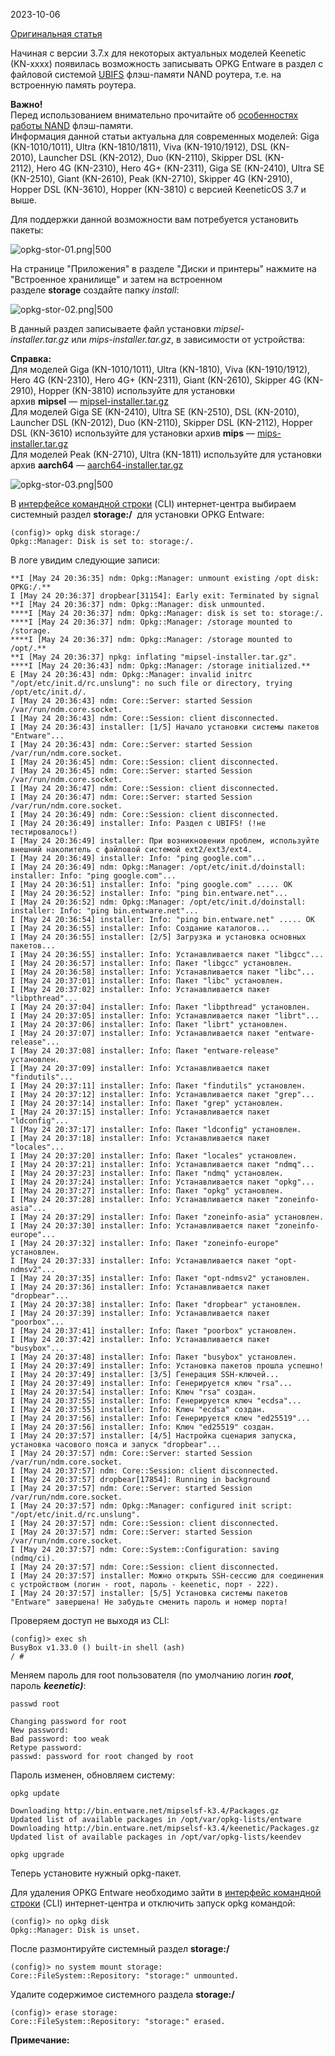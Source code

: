 2023-10-06

[Оригинальная статья](https://help.keenetic.com/hc/ru/articles/360021888880-%D0%A3%D1%81%D1%82%D0%B0%D0%BD%D0%BE%D0%B2%D0%BA%D0%B0-OPKG-Entware-%D0%BD%D0%B0-%D0%B2%D1%81%D1%82%D1%80%D0%BE%D0%B5%D0%BD%D0%BD%D1%83%D1%8E-%D0%BF%D0%B0%D0%BC%D1%8F%D1%82%D1%8C-%D1%80%D0%BE%D1%83%D1%82%D0%B5%D1%80%D0%B0)

Начиная с версии 3.7.x для некоторых актуальных моделей Keenetic (KN-xxxx) появилась возможность записывать OPKG Entware в раздел с файловой системой [UBIFS](https://ru.wikipedia.org/wiki/UBIFS) флэш-памяти NAND роутера, т.е. на встроенную память роутера.

**Важно!**  
Перед использованием внимательно прочитайте об [особенностях работы NAND](https://forum.keenetic.net/topic/9737-%D0%BE%D1%81%D0%BE%D0%B1%D0%B5%D0%BD%D0%BD%D0%BE%D1%81%D1%82%D0%B8-%D1%80%D0%B0%D0%B1%D0%BE%D1%82%D1%8B-parallel-nand-flash/) флэш-памяти.  
Информация данной статьи актуальна для современных моделей: Giga (KN-1010/1011), Ultra (KN-1810/1811), Viva (KN-1910/1912), DSL (KN-2010), Launcher DSL (KN-2012), Duo (KN-2110), Skipper DSL (KN-2112), Hero 4G (KN-2310), Hero 4G+ (KN-2311), Giga SE (KN-2410), Ultra SE (KN-2510), Giant (KN-2610), Peak (KN-2710), Skipper 4G (KN-2910), Hopper DSL (KN-3610), Hopper (KN-3810) с версией KeeneticOS 3.7 и выше.

Для поддержки данной возможности вам потребуется установить пакеты:

![opkg-stor-01.png|500](/Media/Pictures/Entware_Memory/image_1.png)

На странице "Приложения" в разделе "Диски и принтеры" нажмите на "Встроенное хранилище" и затем на встроенном разделе **storage** создайте папку _install_:

![opkg-stor-02.png|500](/Media/Pictures/Entware_Memory/image_2.png)

В данный раздел записываете файл установки _mipsel-installer.tar.gz_ или _mips-installer.tar.gz_, в зависимости от устройства: 

**Справка:**  
Для моделей Giga (KN-1010/1011), Ultra (KN-1810), Viva (KN-1910/1912), Hero 4G (KN-2310), Hero 4G+ (KN-2311), Giant (KN-2610), Skipper 4G (KN-2910), Hopper (KN-3810) используйте для установки архив **mipsel** — [mipsel-installer.tar.gz](https://bin.entware.net/mipselsf-k3.4/installer/mipsel-installer.tar.gz)  
Для моделей Giga SE (KN-2410), Ultra SE (KN-2510), DSL (KN-2010), Launcher DSL (KN-2012), Duo (KN-2110), Skipper DSL (KN-2112), Hopper DSL (KN-3610) используйте для установки архив **mips** — [mips-installer.tar.gz](https://bin.entware.net/mipssf-k3.4/installer/mips-installer.tar.gz)  
Для моделей Peak (KN-2710), Ultra (KN-1811) используйте для установки архив **aarch64** — [aarch64-installer.tar.gz](https://bin.entware.net/aarch64-k3.10/installer/aarch64-installer.tar.gz)

![opkg-stor-03.png|500](/Media/Pictures/Entware_Memory/image_3.png)

В [интерфейсе командной строки](https://help.keenetic.com/hc/ru/articles/213965889?source=search&auth_token=eyJhbGciOiJIUzI1NiJ9.eyJhY2NvdW50X2lkIjoxMjE4MzY0LCJ1c2VyX2lkIjozODI5OTgzMzczODAsInRpY2tldF9pZCI6NTQ0MzUzLCJjaGFubmVsX2lkIjo2MywidHlwZSI6IlNFQVJDSCIsImV4cCI6MTYyNDQ2ODg2NX0.YUYdPm77dCcwZE56s4vFeTQ1reqbFkfs_tJ1v0iZ780) (CLI) интернет-центра выбираем системный раздел **storage:/**  для установки OPKG Entware:
```
(config)> opkg disk storage:/  
Opkg::Manager: Disk is set to: storage:/.
```
  
В логе увидим следующие записи:
```log
**I [May 24 20:36:35] ndm: Opkg::Manager: unmount existing /opt disk: OPKG:/.**  
I [May 24 20:36:37] dropbear[31154]: Early exit: Terminated by signal  
**I [May 24 20:36:37] ndm: Opkg::Manager: disk unmounted.  
****I [May 24 20:36:37] ndm: Opkg::Manager: disk is set to: storage:/.  
****I [May 24 20:36:37] ndm: Opkg::Manager: /storage mounted to /storage.  
****I [May 24 20:36:37] ndm: Opkg::Manager: /storage mounted to /opt/.**​  
**I [May 24 20:36:37] npkg: inflating "mipsel-installer.tar.gz".  
****I [May 24 20:36:43] ndm: Opkg::Manager: /storage initialized.**​  
E [May 24 20:36:43] ndm: Opkg::Manager: invalid initrc "/opt/etc/init.d/rc.unslung": no such file or directory, trying /opt/etc/init.d/.  
I [May 24 20:36:43] ndm: Core::Server: started Session /var/run/ndm.core.socket.  
I [May 24 20:36:43] ndm: Core::Session: client disconnected.  
I [May 24 20:36:43] installer: [1/5] Начало установки системы пакетов "Entware"...  
I [May 24 20:36:43] ndm: Core::Server: started Session /var/run/ndm.core.socket.  
I [May 24 20:36:45] ndm: Core::Session: client disconnected.  
I [May 24 20:36:45] ndm: Core::Server: started Session /var/run/ndm.core.socket.  
I [May 24 20:36:47] ndm: Core::Session: client disconnected.  
I [May 24 20:36:47] ndm: Core::Server: started Session /var/run/ndm.core.socket.  
I [May 24 20:36:49] ndm: Core::Session: client disconnected.  
I [May 24 20:36:49] installer: Info: Раздел с UBIFS! (!не тестировалось!)  
I [May 24 20:36:49] installer: При возникновении проблем, используйте внешний накопитель с файловой системой ext2/ext3/ext4.  
I [May 24 20:36:49] installer: Info: "ping google.com"...  
I [May 24 20:36:49] ndm: Opkg::Manager: /opt/etc/init.d/doinstall: installer: Info: "ping google.com"...  
I [May 24 20:36:51] installer: Info: "ping google.com" ..... OK  
I [May 24 20:36:52] installer: Info: "ping bin.entware.net"...  
I [May 24 20:36:52] ndm: Opkg::Manager: /opt/etc/init.d/doinstall: installer: Info: "ping bin.entware.net"...  
I [May 24 20:36:54] installer: Info: "ping bin.entware.net" ..... OK  
I [May 24 20:36:55] installer: Info: Создание каталогов...  
I [May 24 20:36:55] installer: [2/5] Загрузка и установка основных пакетов...  
I [May 24 20:36:55] installer: Info: Устанавливается пакет "libgcc"...  
I [May 24 20:36:57] installer: Info: Пакет "libgcc" установлен.  
I [May 24 20:36:58] installer: Info: Устанавливается пакет "libc"...  
I [May 24 20:37:01] installer: Info: Пакет "libc" установлен.  
I [May 24 20:37:02] installer: Info: Устанавливается пакет "libpthread"...  
I [May 24 20:37:04] installer: Info: Пакет "libpthread" установлен.  
I [May 24 20:37:05] installer: Info: Устанавливается пакет "librt"...  
I [May 24 20:37:06] installer: Info: Пакет "librt" установлен.  
I [May 24 20:37:07] installer: Info: Устанавливается пакет "entware-release"...  
I [May 24 20:37:08] installer: Info: Пакет "entware-release" установлен.  
I [May 24 20:37:09] installer: Info: Устанавливается пакет "findutils"...  
I [May 24 20:37:11] installer: Info: Пакет "findutils" установлен.  
I [May 24 20:37:12] installer: Info: Устанавливается пакет "grep"...  
I [May 24 20:37:14] installer: Info: Пакет "grep" установлен.  
I [May 24 20:37:15] installer: Info: Устанавливается пакет "ldconfig"...  
I [May 24 20:37:17] installer: Info: Пакет "ldconfig" установлен.  
I [May 24 20:37:18] installer: Info: Устанавливается пакет "locales"...  
I [May 24 20:37:20] installer: Info: Пакет "locales" установлен.  
I [May 24 20:37:21] installer: Info: Устанавливается пакет "ndmq"...  
I [May 24 20:37:23] installer: Info: Пакет "ndmq" установлен.  
I [May 24 20:37:24] installer: Info: Устанавливается пакет "opkg"...  
I [May 24 20:37:27] installer: Info: Пакет "opkg" установлен.  
I [May 24 20:37:28] installer: Info: Устанавливается пакет "zoneinfo-asia"...  
I [May 24 20:37:29] installer: Info: Пакет "zoneinfo-asia" установлен.  
I [May 24 20:37:30] installer: Info: Устанавливается пакет "zoneinfo-europe"...  
I [May 24 20:37:32] installer: Info: Пакет "zoneinfo-europe" установлен.  
I [May 24 20:37:33] installer: Info: Устанавливается пакет "opt-ndmsv2"...  
I [May 24 20:37:35] installer: Info: Пакет "opt-ndmsv2" установлен.  
I [May 24 20:37:36] installer: Info: Устанавливается пакет "dropbear"...  
I [May 24 20:37:38] installer: Info: Пакет "dropbear" установлен.  
I [May 24 20:37:39] installer: Info: Устанавливается пакет "poorbox"...  
I [May 24 20:37:41] installer: Info: Пакет "poorbox" установлен.  
I [May 24 20:37:42] installer: Info: Устанавливается пакет "busybox"...  
I [May 24 20:37:48] installer: Info: Пакет "busybox" установлен.  
I [May 24 20:37:49] installer: Info: Установка пакетов прошла успешно!  
I [May 24 20:37:49] installer: [3/5] Генерация SSH-ключей...  
I [May 24 20:37:49] installer: Info: Генерируется ключ "rsa"...  
I [May 24 20:37:54] installer: Info: Ключ "rsa" создан.  
I [May 24 20:37:55] installer: Info: Генерируется ключ "ecdsa"...  
I [May 24 20:37:55] installer: Info: Ключ "ecdsa" создан.  
I [May 24 20:37:56] installer: Info: Генерируется ключ "ed25519"...  
I [May 24 20:37:56] installer: Info: Ключ "ed25519" создан.  
I [May 24 20:37:57] installer: [4/5] Настройка сценария запуска, установка часового пояса и запуск "dropbear"...  
I [May 24 20:37:57] ndm: Core::Server: started Session /var/run/ndm.core.socket.  
I [May 24 20:37:57] ndm: Core::Session: client disconnected.  
I [May 24 20:37:57] dropbear[17854]: Running in background  
I [May 24 20:37:57] ndm: Core::Server: started Session /var/run/ndm.core.socket.  
I [May 24 20:37:57] ndm: Opkg::Manager: configured init script: "/opt/etc/init.d/rc.unslung".  
I [May 24 20:37:57] ndm: Core::Session: client disconnected.  
I [May 24 20:37:57] ndm: Core::Server: started Session /var/run/ndm.core.socket.  
I [May 24 20:37:57] ndm: Core::System::Configuration: saving (ndmq/ci).  
I [May 24 20:37:57] ndm: Core::Session: client disconnected.  
I [May 24 20:37:57] installer: Можно открыть SSH-сессию для соединения с устройством (логин - root, пароль - keenetic, порт - 222).  
I [May 24 20:37:57] installer: [5/5] Установка системы пакетов "Entware" завершена! Не забудьте сменить пароль и номер порта!
```

Проверяем доступ не выходя из CLI:

```
(config)> exec sh
BusyBox v1.33.0 () built-in shell (ash)  
/ #
```

Меняем пароль для root пользователя (по умолчанию логин **_root_**, пароль **_keenetic)_**:

```shell
passwd root 
``` 

```
Changing password for root  
New password:  
Bad password: too weak  
Retype password:  
passwd: password for root changed by root
```

Пароль изменен, обновляем систему:

```shell
opkg update
```

```
Downloading http://bin.entware.net/mipselsf-k3.4/Packages.gz  
Updated list of available packages in /opt/var/opkg-lists/entware  
Downloading http://bin.entware.net/mipselsf-k3.4/keenetic/Packages.gz  
Updated list of available packages in /opt/var/opkg-lists/keendev  
```

```shell
opkg upgrade
```

Теперь установите нужный opkg-пакет.  
  
Для удаления OPKG Entware необходимо зайти в [интерфейс командной строки](https://help.keenetic.com/hc/ru/articles/213965889?source=search&auth_token=eyJhbGciOiJIUzI1NiJ9.eyJhY2NvdW50X2lkIjoxMjE4MzY0LCJ1c2VyX2lkIjozODI5OTgzMzczODAsInRpY2tldF9pZCI6NTQ0MzUzLCJjaGFubmVsX2lkIjo2MywidHlwZSI6IlNFQVJDSCIsImV4cCI6MTYyNDQ2ODg2NX0.YUYdPm77dCcwZE56s4vFeTQ1reqbFkfs_tJ1v0iZ780) (CLI) интернет-центра и отключить запуск opkg командой:
```
(config)> no opkg disk 
Opkg::Manager: Disk is unset.
```

После размонтируйте системный раздел **storage:/**  

```
(config)> no system mount storage: 
Core::FileSystem::Repository: "storage:" unmounted.
```

Удалите содержимое системного раздела **storage:/**
```
(config)> erase storage:
Core::FileSystem::Repository: "storage:" erased.
```

**Примечание:**  
